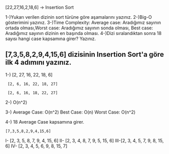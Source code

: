 [22,27,16,2,18,6] -> Insertion Sort

1-)Yukarı verilen dizinin sort türüne göre aşamalarını yazınız.
2-)Big-O gösterimini yazınız.
3-)Time Complexity: Average case: Aradığımız sayının ortada olması,Worst case: Aradığımız sayının sonda olması, Best case: Aradığımız sayının dizinin en başında olması.
4-)Dizi sıralandıktan sonra 18 sayısı hangi case kapsamına girer? Yazınız.

[7,3,5,8,2,9,4,15,6] dizisinin Insertion Sort'a göre ilk 4 adımını yazınız.
------------------------------------------------------------------------------------------------------------

1-)  [2, 27, 16, 22, 18, 6]

     [2, 6, 16, 22, 18, 27]

     [2, 6, 16, 18, 22, 27]

2-)  O(n^2)

3-) Average Case: O(n^2)
    Best Case: O(n)
    Worst Case: O(n^2)

4-) 18 Average Case kapsamına girer.

    [7,3,5,8,2,9,4,15,6]

I-  [2, 3, 5, 8, 7, 9, 4, 15, 6]
II- [2, 3, 4, 8, 7, 9, 5, 15, 6]
III-[2, 3, 4, 5, 7, 9, 8, 15, 6]
IV- [2, 3, 4, 5, 6, 9, 8, 15, 7]